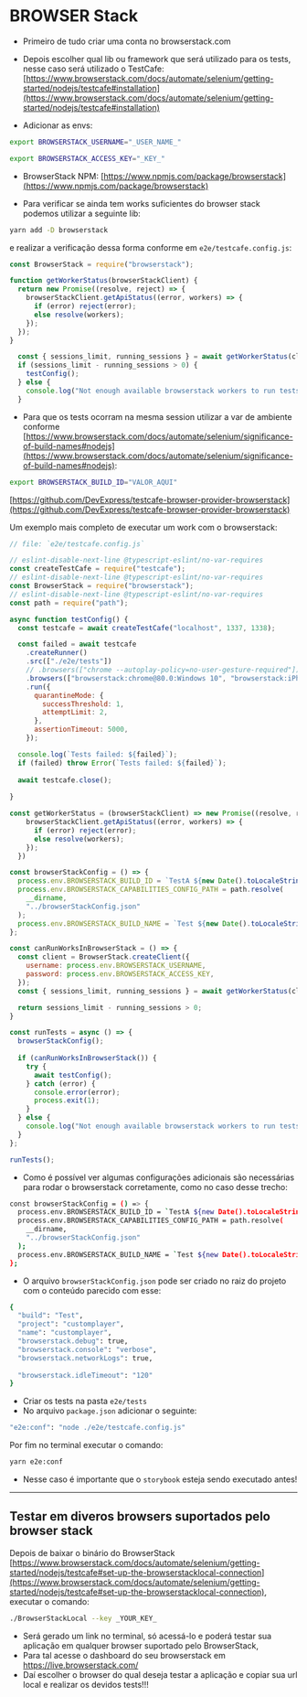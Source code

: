 # BROWSER Stack

- Primeiro de tudo criar uma conta no browserstack.com
- Depois escolher qual lib ou framework que será utilizado para os tests, nesse caso será utilizado o TestCafe: [https://www.browserstack.com/docs/automate/selenium/getting-started/nodejs/testcafe#installation](https://www.browserstack.com/docs/automate/selenium/getting-started/nodejs/testcafe#installation)

- Adicionar as envs:
    
```bash
export BROWSERSTACK_USERNAME="_USER_NAME_"
```

```bash
export BROWSERSTACK_ACCESS_KEY="_KEY_"
```
    

- BrowserStack NPM: [https://www.npmjs.com/package/browserstack](https://www.npmjs.com/package/browserstack)

- Para verificar se ainda tem works suficientes do browser stack podemos utilizar a seguinte lib:

```bash
yarn add -D browserstack
```

e realizar a verificação dessa forma conforme em `e2e/testcafe.config.js`:

```js
const BrowserStack = require("browserstack");

function getWorkerStatus(browserStackClient) {
  return new Promise((resolve, reject) => {
    browserStackClient.getApiStatus((error, workers) => {
      if (error) reject(error);
      else resolve(workers);
    });
  });
}

  const { sessions_limit, running_sessions } = await getWorkerStatus(client);
  if (sessions_limit - running_sessions > 0) {
    testConfig();
  } else {
    console.log("Not enough available browserstack workers to run tests.");
  }
```

- Para que os tests ocorram na mesma session utilizar a var de ambiente conforme [https://www.browserstack.com/docs/automate/selenium/significance-of-build-names#nodejs](https://www.browserstack.com/docs/automate/selenium/significance-of-build-names#nodejs):

```bash
export BROWSERSTACK_BUILD_ID="VALOR_AQUI"
```

[https://github.com/DevExpress/testcafe-browser-provider-browserstack](https://github.com/DevExpress/testcafe-browser-provider-browserstack)

Um exemplo mais completo de executar um work com o browserstack:

```js
// file: `e2e/testcafe.config.js`

// eslint-disable-next-line @typescript-eslint/no-var-requires
const createTestCafe = require("testcafe");
// eslint-disable-next-line @typescript-eslint/no-var-requires
const BrowserStack = require("browserstack");
// eslint-disable-next-line @typescript-eslint/no-var-requires
const path = require("path");

async function testConfig() {
  const testcafe = await createTestCafe("localhost", 1337, 1338);

  const failed = await testcafe
    .createRunner()
    .src(["./e2e/tests"])
    // .browsers(["chrome --autoplay-policy=no-user-gesture-required"])
    .browsers(["browserstack:chrome@80.0:Windows 10", "browserstack:iPhone 8"])
    .run({
      quarantineMode: {
        successThreshold: 1,
        attemptLimit: 2,
      },
      assertionTimeout: 5000,
    });

  console.log(`Tests failed: ${failed}`);
  if (failed) throw Error(`Tests failed: ${failed}`);
  
  await testcafe.close();
  
}

const getWorkerStatus = (browserStackClient) => new Promise((resolve, reject) => {
    browserStackClient.getApiStatus((error, workers) => {
      if (error) reject(error);
      else resolve(workers);
    });
  })

const browserStackConfig = () => {
  process.env.BROWSERSTACK_BUILD_ID = `TestA ${new Date().toLocaleString()}`;
  process.env.BROWSERSTACK_CAPABILITIES_CONFIG_PATH = path.resolve(
    __dirname,
    "../browserStackConfig.json"
  );
  process.env.BROWSERSTACK_BUILD_NAME = `Test ${new Date().toLocaleString()}`;
};

const canRunWorksInBrowserStack = () => {
  const client = BrowserStack.createClient({
    username: process.env.BROWSERSTACK_USERNAME,
    password: process.env.BROWSERSTACK_ACCESS_KEY,
  });
  const { sessions_limit, running_sessions } = await getWorkerStatus(client);

  return sessions_limit - running_sessions > 0;
}

const runTests = async () => {
  browserStackConfig();
  
  if (canRunWorksInBrowserStack()) {
    try {
      await testConfig();
    } catch (error) {
      console.error(error);
      process.exit(1);
    }
  } else {
    console.log("Not enough available browserstack workers to run tests.");
  }
};

runTests();
```

- Como é possível ver algumas configurações adicionais são necessárias para rodar o browserstack corretamente, como no caso desse trecho:

```bash
const browserStackConfig = () => {
  process.env.BROWSERSTACK_BUILD_ID = `TestA ${new Date().toLocaleString()}`;
  process.env.BROWSERSTACK_CAPABILITIES_CONFIG_PATH = path.resolve(
    __dirname,
    "../browserStackConfig.json"
  );
  process.env.BROWSERSTACK_BUILD_NAME = `Test ${new Date().toLocaleString()}`;
};
```

- O arquivo `browserStackConfig.json` pode ser criado no raiz do projeto com o conteúdo parecido com esse:

```bash
{
  "build": "Test",
  "project": "customplayer",
  "name": "customplayer",
  "browserstack.debug": true,
  "browserstack.console": "verbose",
  "browserstack.networkLogs": true,
  
  "browserstack.idleTimeout": "120"
}
```

- Criar os tests na pasta `e2e/tests`
- No arquivo `package.json` adicionar o seguinte:

```bash
"e2e:conf": "node ./e2e/testcafe.config.js"
```

Por fim no terminal executar o comando:

```bash
yarn e2e:conf
```

- Nesse caso é importante que o `storybook` esteja sendo executado antes!

---

## Testar em diveros browsers suportados pelo browser stack

Depois de baixar o binário do BrowserStack [https://www.browserstack.com/docs/automate/selenium/getting-started/nodejs/testcafe#set-up-the-browserstacklocal-connection](https://www.browserstack.com/docs/automate/selenium/getting-started/nodejs/testcafe#set-up-the-browserstacklocal-connection), executar o comando:

```bash
./BrowserStackLocal --key _YOUR_KEY_
```

- Será gerado um link no terminal, só acessá-lo e poderá testar sua aplicação em qualquer browser suportado pelo BrowserStack,
- Para tal acesse o dashboard do seu browserstack em https://live.browserstack.com/
- Daí escolher o browser do qual deseja testar a aplicação e copiar sua url local e realizar os devidos tests!!!